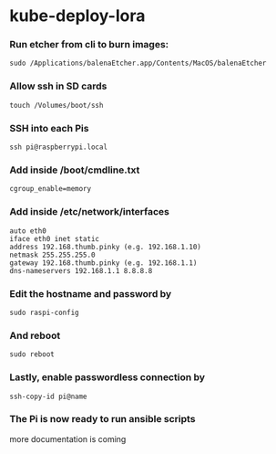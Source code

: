 # kube-deploy-lora


### Run etcher from cli to burn images:
```
sudo /Applications/balenaEtcher.app/Contents/MacOS/balenaEtcher
```

### Allow ssh in SD cards
```
touch /Volumes/boot/ssh
```

### SSH into each Pis
```
ssh pi@raspberrypi.local
```

### Add inside /boot/cmdline.txt
```
cgroup_enable=memory
```

### Add inside /etc/network/interfaces
```
auto eth0
iface eth0 inet static
address 192.168.thumb.pinky (e.g. 192.168.1.10)
netmask 255.255.255.0
gateway 192.168.thumb.pinky (e.g. 192.168.1.1)
dns-nameservers 192.168.1.1 8.8.8.8
```

### Edit the hostname and password by
```
sudo raspi-config
```

### And reboot
```
sudo reboot
```

### Lastly, enable passwordless connection by
```
ssh-copy-id pi@name
```

### The Pi is now ready to run ansible scripts



more documentation is coming